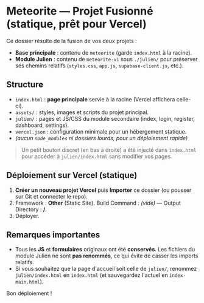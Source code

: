 # Meteorite — Projet Fusionné (statique, prêt pour Vercel)

Ce dossier résulte de la fusion de vos deux projets :

- **Base principale** : contenu de `meteorite` (garde `index.html` à la racine).
- **Module Julien** : contenu de `meteorite-v1` sous `./julien/` pour préserver ses chemins relatifs (`styles.css`, `app.js`, `supabase-client.js`, etc.).

## Structure

- `index.html` : **page principale** servie à la racine (Vercel affichera celle-ci).
- `assets/` : styles, images et scripts du projet principal.
- `julien/` : pages et JS/CSS du module secondaire (index, login, register, dashboard, settings).
- `vercel.json` : configuration minimale pour un hébergement statique.
- *(aucun `node_modules` ni dossiers lourds, pour un déploiement rapide)*

> Un petit bouton discret (en bas à droite) a été injecté dans `index.html` pour accéder à `julien/index.html` sans modifier vos pages.

## Déploiement sur Vercel (statique)

1. **Créer un nouveau projet Vercel** puis **Importer** ce dossier (ou pousser sur Git et connecter le repo).
2. Framework : **Other** (Static Site). Build Command : *(vide)* — Output Directory : **/**.
3. Déployer.

## Remarques importantes

- Tous les **JS** et **formulaires** originaux ont été **conservés**. Les fichiers du module Julien ne sont **pas renommés**, ce qui évite de casser les imports relatifs.
- Si vous souhaitez que la page d'accueil soit celle de `julien/`, renommez `julien/index.html` en `index.html` (et sauvegardez l'actuel en `index-main.html`).

Bon déploiement !
